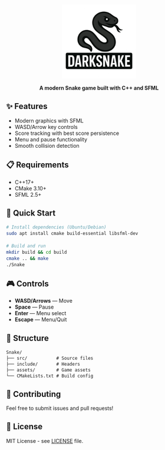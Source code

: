 <div align="center">
  <img src="DarkSnake.png" alt="Dark Snake Logo" width="200"/>

  **A modern Snake game built with C++ and SFML**
</div>

## ✨ Features
- Modern graphics with SFML
- WASD/Arrow key controls  
- Score tracking with best score persistence
- Menu and pause functionality
- Smooth collision detection

## 📋 Requirements
- C++17+
- CMake 3.10+
- SFML 2.5+

## 🚀 Quick Start
```bash
# Install dependencies (Ubuntu/Debian)
sudo apt install cmake build-essential libsfml-dev

# Build and run
mkdir build && cd build
cmake .. && make
./Snake
```

## 🎮 Controls
- **WASD/Arrows** — Move
- **Space** — Pause
- **Enter** — Menu select
- **Escape** — Menu/Quit

## 📁 Structure
```
Snake/
├── src/           # Source files
├── include/       # Headers  
├── assets/        # Game assets
└── CMakeLists.txt # Build config
```

## 🤝 Contributing
Feel free to submit issues and pull requests!

## 📄 License
MIT License - see [LICENSE](LICENSE) file.
